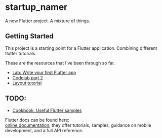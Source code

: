 # startup_namer

A new Flutter project. A mixture of things.

## Getting Started

This project is a starting point for a Flutter application. Combining different flutter tutorials.

These are the resources that I've been through so far.

- [Lab: Write your first Flutter app](https://flutter.io/docs/get-started/codelab)
- [Codelab part 2](https://codelabs.developers.google.com/codelabs/first-flutter-app-pt2/#0)
- [Layout tutorial](https://flutter.io/docs/development/ui/layout/tutorial)

## TODO: 
- [Cookbook: Useful Flutter samples](https://flutter.io/docs/cookbook)

Flutter docs can be found here:  
[online documentation](https://flutter.io/docs), they offer tutorials, 
samples, guidance on mobile development, and a full API reference.

